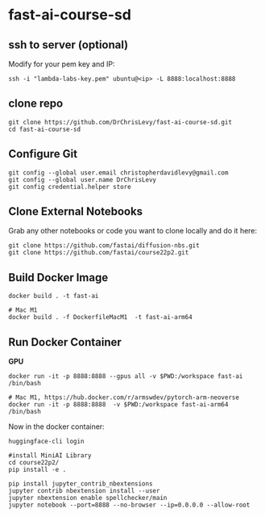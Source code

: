 # fast-ai-course-sd

## ssh to server (optional)
Modify for your pem key and IP:

```
ssh -i "lambda-labs-key.pem" ubuntu@<ip> -L 8888:localhost:8888
```

## clone repo
```
git clone https://github.com/DrChrisLevy/fast-ai-course-sd.git
cd fast-ai-course-sd
```

## Configure Git
```
git config --global user.email christopherdavidlevy@gmail.com
git config --global user.name DrChrisLevy
git config credential.helper store
```

## Clone External Notebooks
Grab any other notebooks or code you want to clone locally and do it here:

```
git clone https://github.com/fastai/diffusion-nbs.git
git clone https://github.com/fastai/course22p2.git
```

## Build Docker Image
```
docker build . -t fast-ai

# Mac M1
docker build . -f DockerfileMacM1  -t fast-ai-arm64
```

## Run Docker Container

**GPU**

```
docker run -it -p 8888:8888 --gpus all -v $PWD:/workspace fast-ai /bin/bash

# Mac M1, https://hub.docker.com/r/armswdev/pytorch-arm-neoverse
docker run -it -p 8888:8888  -v $PWD:/workspace fast-ai-arm64 /bin/bash

```

Now in the docker container:

```
huggingface-cli login
```

```
#install MiniAI Library
cd course22p2/
pip install -e .
```

```
pip install jupyter_contrib_nbextensions
jupyter contrib nbextension install --user
jupyter nbextension enable spellchecker/main
jupyter notebook --port=8888 --no-browser --ip=0.0.0.0 --allow-root
```